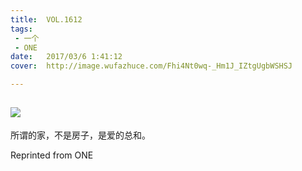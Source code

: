 ```yaml
---
title:	VOL.1612
tags:
 - 一个
 - ONE
date:	2017/03/6 1:41:12
cover:	http://image.wufazhuce.com/Fhi4Nt0wq-_Hm1J_IZtgUgbWSHSJ

---
```

![](http://image.wufazhuce.com/Fhi4Nt0wq-_Hm1J_IZtgUgbWSHSJ)
---

所谓的家，不是房子，是爱的总和。
 
Reprinted from ONE
